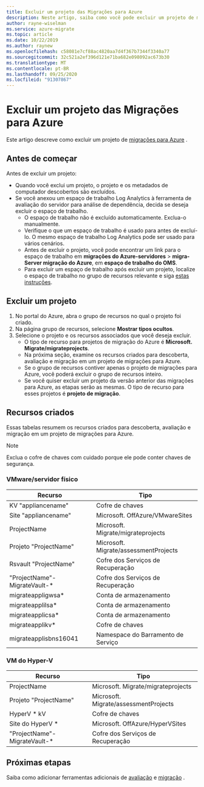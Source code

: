 ```yaml
---
title: Excluir um projeto das Migrações para Azure
description: Neste artigo, saiba como você pode excluir um projeto de migrações para Azure usando o portal do Azure.
author: rayne-wiselman
ms.service: azure-migrate
ms.topic: article
ms.date: 10/22/2019
ms.author: raynew
ms.openlocfilehash: c58081e7cf88ac4820aa7d4f367b7344f3340a77
ms.sourcegitcommit: 32c521a2ef396d121e71ba682e098092ac673b30
ms.translationtype: MT
ms.contentlocale: pt-BR
ms.lasthandoff: 09/25/2020
ms.locfileid: "91307867"
---
```

# <a name="delete-an-azure-migrate-project"></a>Excluir um projeto das Migrações para Azure

Este artigo descreve como excluir um projeto de [migrações para Azure](./migrate-services-overview.md) .


## <a name="before-you-start"></a>Antes de começar

Antes de excluir um projeto:

- Quando você exclui um projeto, o projeto e os metadados de computador descobertos são excluídos.
- Se você anexou um espaço de trabalho Log Analytics à ferramenta de avaliação do servidor para análise de dependência, decida se deseja excluir o espaço de trabalho. 
    - O espaço de trabalho não é excluído automaticamente. Exclua-o manualmente.
    - Verifique o que um espaço de trabalho é usado para antes de excluí-lo. O mesmo espaço de trabalho Log Analytics pode ser usado para vários cenários.
    - Antes de excluir o projeto, você pode encontrar um link para o espaço de trabalho em **migrações do Azure-servidores**  >  **migra-Server migração do Azure**, em **espaço de trabalho do OMS**.
    - Para excluir um espaço de trabalho após excluir um projeto, localize o espaço de trabalho no grupo de recursos relevante e siga [estas instruções](../azure-monitor/platform/delete-workspace.md).


## <a name="delete-a-project"></a>Excluir um projeto


1. No portal do Azure, abra o grupo de recursos no qual o projeto foi criado.
2. Na página grupo de recursos, selecione **Mostrar tipos ocultos**.
3. Selecione o projeto e os recursos associados que você deseja excluir.
    - O tipo de recurso para projetos de migração do Azure é **Microsoft. Migrate/migrateprojects**.
    - Na próxima seção, examine os recursos criados para descoberta, avaliação e migração em um projeto de migrações para Azure.
    - Se o grupo de recursos contiver apenas o projeto de migrações para Azure, você poderá excluir o grupo de recursos inteiro.
    - Se você quiser excluir um projeto da versão anterior das migrações para Azure, as etapas serão as mesmas. O tipo de recurso para esses projetos é **projeto de migração**.


## <a name="created-resources"></a>Recursos criados

Essas tabelas resumem os recursos criados para descoberta, avaliação e migração em um projeto de migrações para Azure.

> [!NOTE]
> Exclua o cofre de chaves com cuidado porque ele pode conter chaves de segurança.

### <a name="vmwarephysical-server"></a>VMware/servidor físico

**Recurso** | **Tipo**
--- | ---
KV "appliancename" | Cofre de chaves
Site "appliancename" | Microsoft. OffAzure/VMwareSites
ProjectName | Microsoft. Migrate/migrateprojects
Projeto "ProjectName" | Microsoft. Migrate/assessmentProjects
Rsvault "ProjectName" | Cofre dos Serviços de Recuperação
"ProjectName"-MigrateVault-* | Cofre dos Serviços de Recuperação
migrateappligwsa* | Conta de armazenamento
migrateapplilsa* | Conta de armazenamento
migrateapplicsa* | Conta de armazenamento
migrateapplikv* | Cofre de chaves
migrateapplisbns16041 | Namespace do Barramento de Serviço

### <a name="hyper-v-vm"></a>VM do Hyper-V 

**Recurso** | **Tipo**
--- | ---
ProjectName | Microsoft. Migrate/migrateprojects
Projeto "ProjectName" | Microsoft. Migrate/assessmentProjects
HyperV * kV | Cofre de chaves
Site do HyperV * | Microsoft. OffAzure/HyperVSites
"ProjectName"-MigrateVault-* | Cofre dos Serviços de Recuperação


## <a name="next-steps"></a>Próximas etapas

Saiba como adicionar ferramentas adicionais de [avaliação](how-to-assess.md) e [migração](how-to-migrate.md) . 
